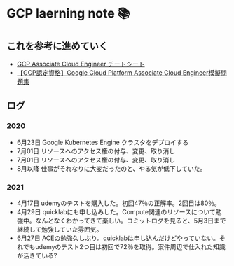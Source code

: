 # GCP laerning note 📚

## これを参考に進めていく
* [GCP Associate Cloud Engineer チートシート](https://qiita.com/kyo2bay/items/b9d1e5f2511c90b94c92)
* [【GCP認定資格】Google Cloud Platform Associate Cloud Engineer模擬問題集](https://www.udemy.com/course/gcp-ace-mogi/)

## ログ
### 2020
* 6月23日 Google Kubernetes Engine クラスタをデプロイする
* 7月01日 リソースへのアクセス権の付与、変更、取り消し
* 7月01日 リソースへのアクセス権の付与、変更、取り消し
* 8月以降 仕事がそれなりに大変だったのと、やる気が低下していた。


### 2021
* 4月17日 udemyのテストを購入した。初回47％の正解率。2回目は80％。
* 4月29日 quicklabにも申し込みした。Compute関連のリソースについて勉強中。なんとなくわかってきて楽しい。コミットログを見ると、5月3日まで継続して勉強していた雰囲気。
* 6月27日 ACEの勉強久しぶり。quicklabは申し込んだけどやっていない。それでもudemyのテスト2つ目は初回で72％を取得。案件周辺で仕入れた知識が活きている?